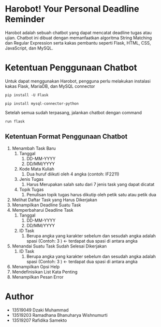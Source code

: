 # Harobot! Your Personal Deadline Reminder
Harobot adalah sebuah chatbot yang dapat mencatat deadline tugas atau ujian. Chatbot ini dibuat dengan memanfaatkan algoritma
String Matching dan Regular Expression serta kakas pembantu seperti Flask, HTML, CSS, JavaScript, dan MySQL. 

# Ketentuan Penggunaan Chatbot
Untuk dapat menggunakan Harobot, pengguna perlu melakukan instalasi kakas Flask, MariaDB, dan MySQL connector
```Shell
pip install -U Flask
```
```Shell
pip install mysql-connector-python
```
Setelah semua sudah terpasang, jalankan chatbot dengan command
```python
run flask
```

## Ketentuan Format Penggunaan Chatbot
1. Menambah Task Baru
   1. Tanggal
      1. DD-MM-YYYY
      2. DD/MM/YYYY
   2. Kode Mata Kuliah
      1. Dua huruf diikuti oleh 4 angka (contoh: IF2211)
   3. Jenis Tugas
      1. Harus Merupakan salah satu dari 7 jenis task yang dapat dicatat
   4. Topik Tugas
      1. Penulisan topik tugas harus dikutip oleh petik satu atau petik dua
2. Melihat Daftar Task yang Harus Dikerjakan
3. Menampilkan Deadline Suatu Task
4. Memperbaharui Deadline Task
   1. Tanggal
      1. DD-MM-YYYY
      2. DD/MM/YYYY
   2. ID Task
      1. Berupa angka yang karakter sebelum dan sesudah angka adalah spasi (Contoh: 3 ) <- terdapat dua spasi di antara angka
5. Menandai Suatu Task Sudah Selesai Dikerjakan
   1. ID Task
      1. Berupa angka yang karakter sebelum dan sesudah angka adalah spasi (Contoh: 3 ) <- terdapat dua spasi di antara angka
6. Menampilkan Opsi Help
7. Mendefinisikan List Kata Penting
8. Menampilkan Pesan Error

# Author
* 13519049 Dzaki Muhammad
* 13519203 Ramadhana Bhanuharya Wishnumurti
* 13519207 Rafidika Samekto